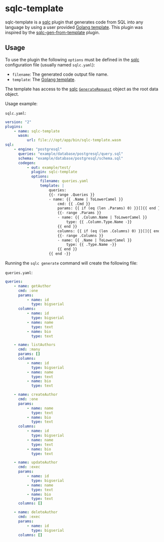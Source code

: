 # sqlc-template

sqlc-template is a [sqlc](https://github.com/sqlc-dev/sqlc) plugin that generates code from SQL into any language by using a user provided [Golang template](https://pkg.go.dev/text/template).
This plugin was inspired by the [sqlc-gen-from-template](https://github.com/fdietze/sqlc-gen-from-template) plugin.

## Usage

To use the plugin the following `options` must be defined in the [sqlc](https://github.com/sqlc-dev/sqlc) configuration file (usually named `sqlc.yaml`):

-   `filename`: The generated code output file name.
-   `template`: The [Golang template](https://pkg.go.dev/text/template).

The template has access to the [sqlc](https://github.com/sqlc-dev/sqlc) [`GenerateRequest`](internal/protos/plugin/codegen.pb.go#L967) object as the root data object.

Usage example:

`sqlc.yaml`:

```yaml
version: "2"
plugins:
    - name: sqlc-template
      wasm:
          url: file:///opt/app/bin/sqlc-template.wasm
sql:
    - engine: "postgresql"
      queries: "example/database/postgresql/query.sql"
      schema: "example/database/postgresql/schema.sql"
      codegen:
          - out: example/test/
            plugin: sqlc-template
            options:
                filename: queries.yaml
                template: |
                    queries:
                    {{- range .Queries }}
                    - name: {{ .Name | ToLowerCamel }}
                        cmd: {{ .Cmd }}
                        params: {{ if (eq (len .Params) 0) }}[]{{ end }}
                        {{- range .Params }}
                        - name: {{ .Column.Name | ToLowerCamel }}
                            type: {{ .Column.Type.Name -}}
                        {{ end }}
                        columns: {{ if (eq (len .Columns) 0) }}[]{{ end }}
                        {{- range .Columns }}
                        - name: {{ .Name | ToLowerCamel }}
                            type: {{ .Type.Name -}}
                        {{ end }}
                    {{ end -}}
```

Running the `sqlc generate` command will create the following file:

`queries.yaml`:

```yaml
queries:
    - name: getAuthor
      cmd: :one
      params:
          - name: id
            type: bigserial
      columns:
          - name: id
            type: bigserial
          - name: name
            type: text
          - name: bio
            type: text

    - name: listAuthors
      cmd: :many
      params: []
      columns:
          - name: id
            type: bigserial
          - name: name
            type: text
          - name: bio
            type: text

    - name: createAuthor
      cmd: :one
      params:
          - name: name
            type: text
          - name: bio
            type: text
      columns:
          - name: id
            type: bigserial
          - name: name
            type: text
          - name: bio
            type: text

    - name: updateAuthor
      cmd: :exec
      params:
          - name: id
            type: bigserial
          - name: name
            type: text
          - name: bio
            type: text
      columns: []

    - name: deleteAuthor
      cmd: :exec
      params:
          - name: id
            type: bigserial
      columns: []
```
